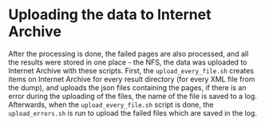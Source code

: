 # Uploading the data to Internet Archive

After the processing is done, the failed pages are also processed, and all the results were stored in one place - the NFS, the data was uploaded to Internet Archive with these scripts. First, the `upload_every_file.sh` creates items on Internet Archive for every result directory (for every XML file from the dump), and uploads the json files containing the pages, if there is an error during the uploading of the files, the name of the file is saved to a log. Afterwards, when the `upload_every_file.sh` script is done, the `upload_errors.sh` is run to upload the failed files which are saved in the log.

